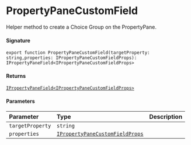 # PropertyPaneCustomField

Helper method to create a Choice Group on the PropertyPane.

#### Signature
`export function PropertyPaneCustomField(targetProperty: string,properties: IPropertyPaneCustomFieldProps): IPropertyPaneField<IPropertyPaneCustomFieldProps>`

#### Returns
[`IPropertyPaneField<IPropertyPaneCustomFieldProps>`](ipropertypanefield.md)

#### Parameters


| Parameter	   | Type    | Description |
|:-------------|:---------------|:------------|
| `targetProperty`    | `string` |  |
| `properties`    | [`IPropertyPaneCustomFieldProps`](ipropertypanecustomfieldprops.md) |  |

